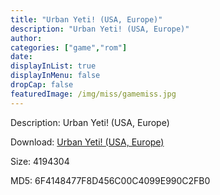```yaml
---
title: "Urban Yeti! (USA, Europe)"
description: "Urban Yeti! (USA, Europe)"
author: 
categories: ["game","rom"]
date: 
displayInList: true
displayInMenu: false
dropCap: false
featuredImage: /img/miss/gamemiss.jpg
---
```


Description: Urban Yeti! (USA, Europe)

Download: <a style="text-decoration:underline;" href="https://mega.nz/#!mLIWQSCR!IWyaQ7xm3RqoA64MM7NcIGqfEVQpKgsZ3LhbS6xjJKU" target = "_blank" rel = "nofollow" > Urban Yeti! (USA, Europe)</a>

Size: 4194304

MD5: 6F4148477F8D456C00C4099E990C2FB0

